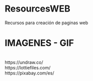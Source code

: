 # ResourcesWEB
Recursos para creación de paginas web

<h1>IMAGENES - GIF </h1> <br>
https://undraw.co/ <br>
https://lottiefiles.com/ <br>
https://pixabay.com/es/ <br>
